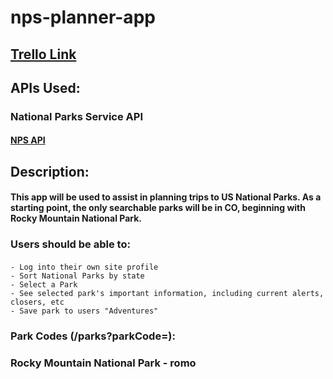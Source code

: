 # nps-planner-app

## [Trello Link](https://trello.com/b/u0GiRqeJ/nps-trip-planner-project-2)


## APIs Used:
### National Parks Service API
#### [NPS API](https://developer.nps.gov/api/index.htm)

## Description:
#### This app will be used to assist in planning trips to US National Parks. As a starting point, the only searchable parks will be in CO, beginning with Rocky Mountain National Park.

### Users should be able to:
#### 

    - Log into their own site profile
    - Sort National Parks by state
    - Select a Park
    - See selected park's important information, including current alerts, closers, etc
    - Save park to users "Adventures"


### Park Codes (/parks?parkCode=):
### Rocky Mountain National Park - romo